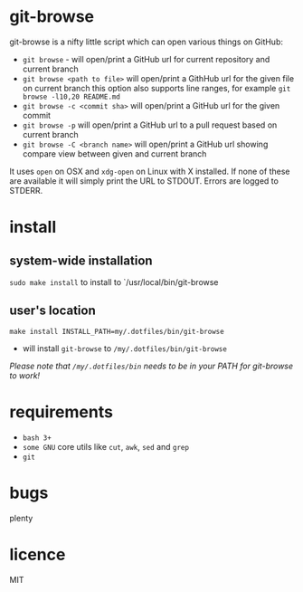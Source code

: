 git-browse
==========

git-browse is a nifty little script which can open various things on GitHub:

- `git browse` - will open/print a GitHub url for current repository and current branch
- `git browse <path to file>` will open/print a GithHub url for the given file on current branch
  this option also supports line ranges, for example `git browse -l10,20 README.md`
- `git browse -c <commit sha>` will open/print a GitHub url for the given commit
- `git browse -p` will open/print a GitHub url to a pull request based on current branch
- `git browse -C <branch name>` will open/print a GitHub url showing compare view between given and current branch

It uses `open` on OSX and `xdg-open` on Linux with X installed. If none of these 
are available it will simply print the URL to STDOUT. Errors are logged to STDERR.


install
=======

system-wide installation
------------------------

`sudo make install` to install to `/usr/local/bin/git-browse

user's location
---------------

`make install INSTALL_PATH=my/.dotfiles/bin/git-browse` 
  - will install `git-browse` to `/my/.dotfiles/bin/git-browse` 

*Please note that `/my/.dotfiles/bin` needs to be in your PATH for git-browse to work!*


requirements
============

- `bash 3+`
- `some GNU` core utils like `cut`, `awk`, `sed` and `grep`
- `git`

bugs
====


plenty


licence
=======

MIT

